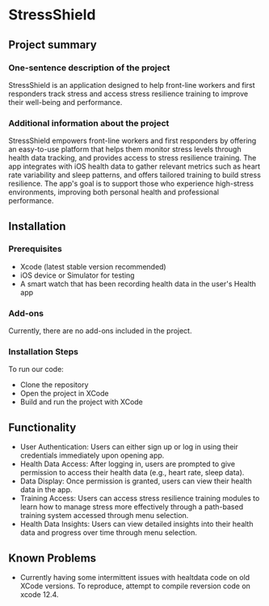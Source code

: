
# StressShield

## Project summary

### One-sentence description of the project

StressShield is an application designed to help front-line workers and first responders track stress and access stress resilience training to improve their well-being and performance.

### Additional information about the project

StressShield empowers front-line workers and first responders by offering an easy-to-use platform that helps them monitor stress levels through health data tracking, and provides access to stress resilience training. The app integrates with iOS health data to gather relevant metrics such as heart rate variability and sleep patterns, and offers tailored training to build stress resilience. The app's goal is to support those who experience high-stress environments, improving both personal health and professional performance.

## Installation

### Prerequisites

- Xcode (latest stable version recommended)
- iOS device or Simulator for testing
- A smart watch that has been recording health data in the user's Health app

### Add-ons

Currently, there are no add-ons included in the project.

### Installation Steps

To run our code:

- Clone the repository
- Open the project in XCode
- Build and run the project with XCode


## Functionality

- User Authentication: Users can either sign up or log in using their credentials immediately upon opening app.
- Health Data Access: After logging in, users are prompted to give permission to access their health data (e.g., heart rate, sleep data).
- Data Display: Once permission is granted, users can view their health data in the app.
- Training Access: Users can access stress resilience training modules to learn how to manage stress more effectively through a path-based training system accessed through menu selection.
- Health Data Insights: Users can view detailed insights into their health data and progress over time through menu selection.

## Known Problems

- Currently having some intermittent issues with healtdata code on old XCode versions. To reproduce, attempt to compile reversion code on xcode 12.4.